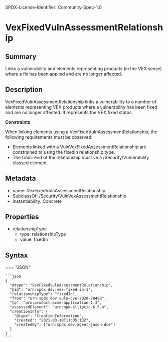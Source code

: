 SPDX-License-Identifier: Community-Spec-1.0

# VexFixedVulnAssessmentRelationship

## Summary

Links a vulnerability and elements representing products (in the VEX sense) where
a fix has been applied and are no longer affected.

## Description

VexFixedVulnAssessmentRelationship links a vulnerability to a number of elements
representing VEX products where a vulnerability has been fixed and are no longer
affected. It represents the VEX fixed status.

**Constraints**

When linking elements using a VexFixedVulnAssessmentRelationship, the following
requirements must be observed:

- Elements linked with a VulnVexFixedAssessmentRelationship are constrained to
using the fixedIn relationship type.
- The from: end of the relationship must ve a /Security/Vulnerability classed
element.

## Metadata

- name: VexFixedVulnAssessmentRelationship
- SubclassOf:  /Security/VulnVexAssessmentRelationship
- Instantiability: Concrete

## Properties
- relationshipType
  - type: relationshipType
  - value: fixedIn

## Syntax

=== "JSON"

    ```json
    {
      "@type": "VexFixedVulnAssessmentRelationship",
      "@id": "urn:spdx.dev:vex-fixed-in-1",
      "relationshipType": "fixedIn",
      "from": "urn:spdx.dev:vuln-cve-2020-28498",
      "to": "urn:product-acme-application-1.3",
      "assessedElement": "urn:npm-elliptic-6.5.4",
      "creationInfo": {
        "@type": "CreationInformation",
        "created": "2021-03-10T11:05:13Z",
        "createdBy": ["urn:spdx.dev:agent-jason-doe"]
      }
    }
    ```